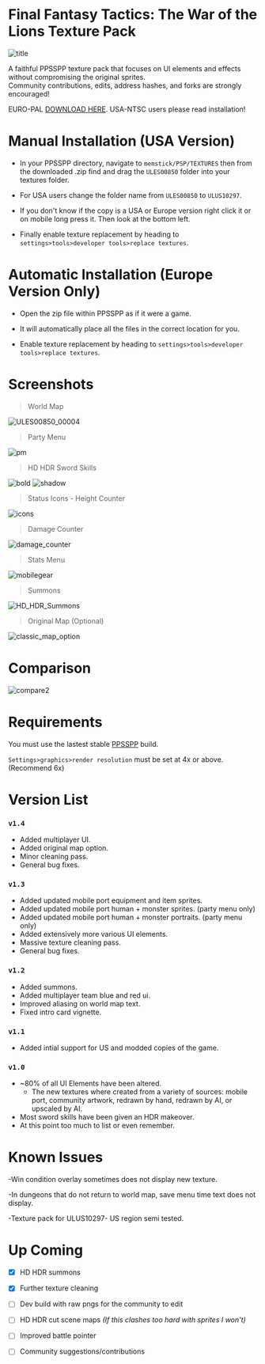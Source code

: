 # Final Fantasy Tactics: The War of the Lions Texture Pack
![title](https://github.com/Zodi-ark/in-memory-of-imgur-sucks/assets/113886368/da106dab-3490-4ed2-9c39-a315f25b2f98)

<p>A faithful PPSSPP texture pack that focuses on UI elements and effects without compromising the original sprites. 
<br>Community contributions, edits, address hashes, and forks are strongly encouraged!</p>

EURO-PAL [DOWNLOAD HERE](https://github.com/Zodi-ark/Final-Fantasy-Tactics-The-War-of-the-Lions-Texture-Pack/releases).
USA-NTSC users please read installation!

# Manual Installation (USA Version)
- In your PPSSPP directory, navigate to `memstick/PSP/TEXTURES` then from the downloaded .zip find and drag the `ULES00850` folder into your textures folder.

- For USA users change the folder name from `ULES00850` to `ULUS10297`.

- If you don't know if the copy is a USA or Europe version right click it or on mobile long press it. Then look at the bottom left.

- Finally enable texture replacement by heading to `settings>tools>developer tools>replace textures`.

# Automatic Installation (Europe Version Only)
- Open the zip file within PPSSPP as if it were a game.

- It will automatically place all the files in the correct location for you.

- Enable texture replacement by heading to `settings>tools>developer tools>replace textures`.

Screenshots
======  
> World Map

![ULES00850_00004](https://github.com/Zodi-ark/in-memory-of-imgur-sucks/assets/113886368/16b3ca74-fb59-4bb3-948f-93d759ae0b92)

> Party Menu

![pm](https://github.com/Zodi-ark/in-memory-of-imgur-sucks/assets/113886368/65d5d16e-7963-414f-96aa-42319cadc7a4)

> HD HDR Sword Skills

![bold](https://github.com/Zodi-ark/in-memory-of-imgur-sucks/assets/113886368/fad336a9-8f3e-419d-84e7-92dc30b44b32)
![shadow](https://github.com/Zodi-ark/in-memory-of-imgur-sucks/assets/113886368/a6064896-fe95-4351-88bc-7054d6aadd4b)

> Status Icons - Height Counter

![icons](https://github.com/Zodi-ark/in-memory-of-imgur-sucks/assets/113886368/e4ddc279-4733-4393-9dde-b1570494923c)

> Damage Counter

![damage_counter](https://github.com/Zodi-ark/in-memory-of-imgur-sucks/assets/113886368/96d7188a-e261-46e9-ad3f-1703c3fb1fe7)

> Stats Menu

![mobilegear](https://github.com/Zodi-ark/in-memory-of-imgur-sucks/assets/113886368/666efa19-8c55-4159-bcd0-898d17e3d3fe)

> Summons

![HD_HDR_Summons](https://github.com/Zodi-ark/in-memory-of-imgur-sucks/assets/113886368/82e063f2-1b40-4393-ac21-ffe5728550b6)

> Original Map (Optional)

![classic_map_option](https://github.com/Zodi-ark/in-memory-of-imgur-sucks/assets/113886368/1c645533-c9b3-4f15-8b64-44b44342af2b)

Comparison
======  
![compare2](https://github.com/Zodi-ark/in-memory-of-imgur-sucks/assets/113886368/376de783-8bff-4f49-9b9e-dd8dedfac059)

# Requirements
You must use the lastest stable [PPSSPP](https://www.ppsspp.org/download) build.

`Settings>graphics>render resolution` must be set at 4x or above. (Recommend 6x)

# Version List

### `v1.4`
- Added multiplayer UI.
- Added original map option.
- Minor cleaning pass.
- General bug fixes.

### `v1.3`
- Added updated mobile port equipment and item sprites.
- Added updated mobile port human + monster sprites. (party menu only)
- Added updated mobile port human + monster portraits. (party menu only)
- Added extensively more various UI elements.
- Massive texture cleaning pass.
- General bug fixes.

### `v1.2`
- Added summons.
- Added multiplayer team blue and red ui.
- Improved aliasing on world map text.
- Fixed intro card vignette.

### `v1.1`
- Added intial support for US and modded copies of the game.

### `v1.0`
- ~80% of all UI Elements have been altered.  
  - The new textures where created from a variety of sources: mobile port, community artwork, redrawn by hand, redrawn by AI, or upscaled by AI.
- Most sword skills have been given an HDR makeover.
- At this point too much to list or even remember.

# Known Issues

-Win condition overlay sometimes does not display new texture.

-In dungeons that do not return to world map, save menu time text does not display.

-Texture pack for ULUS10297- US region semi tested.

# Up Coming
- [x] HD HDR summons
- [x] Further texture cleaning
- [ ] Dev build with raw pngs for the community to edit
- [ ] HD HDR cut scene maps
    *(If this clashes too hard with sprites I won't)*
- [ ] Improved battle pointer
- [ ] Community suggestions/contributions

